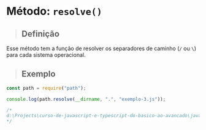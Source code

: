 # Método: `resolve()`

> ## **Definição**

Esse método tem a função de resolver os separadores de caminho (`/` ou `\`) para cada sistema operacional.

> ## **Exemplo**

```js
const path = require("path");

console.log(path.resolve(__dirname, ".", "exemplo-3.js"));

/*
d:\Projects\curso-de-javascript-e-typescript-do-basico-ao-avancado\javascript-node-npm-express-mongodb-nodejs\modulo-2\projects\exemplo-3.js
*/
```
